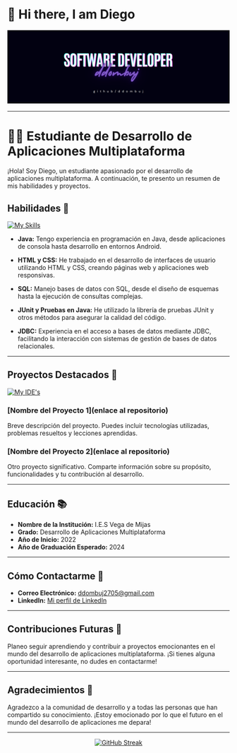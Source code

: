 <h1>👋 Hi there, I am Diego</h1>
<img src="BannerDiego"></img>

---

# 👩‍💻 Estudiante de Desarrollo de Aplicaciones Multiplataforma

¡Hola! Soy Diego, un estudiante apasionado por el desarrollo de aplicaciones multiplataforma. A continuación, te presento un resumen de mis habilidades y proyectos.

## Habilidades 🚀
[![My Skills](https://skillicons.dev/icons?i=java,html,css,mysql)](https://skillicons.dev)

- **Java:** Tengo experiencia en programación en Java, desde aplicaciones de consola hasta desarrollo en entornos Android.

- **HTML y CSS:** He trabajado en el desarrollo de interfaces de usuario utilizando HTML y CSS, creando páginas web y aplicaciones web responsivas.

- **SQL:** Manejo bases de datos con SQL, desde el diseño de esquemas hasta la ejecución de consultas complejas.
  
- **JUnit y Pruebas en Java:** He utilizado la librería de pruebas JUnit y otros métodos para asegurar la calidad del código.

- **JDBC:** Experiencia en el acceso a bases de datos mediante JDBC, facilitando la interacción con sistemas de gestión de bases de datos relacionales.

---

## Proyectos Destacados 🌟
[![My IDE's](https://skillicons.dev/icons?i=vscode,idea,androidstudio,postgres,sqlite)](https://skillicons.dev)

### [Nombre del Proyecto 1](enlace al repositorio)

Breve descripción del proyecto. Puedes incluir tecnologías utilizadas, problemas resueltos y lecciones aprendidas.

### [Nombre del Proyecto 2](enlace al repositorio)

Otro proyecto significativo. Comparte información sobre su propósito, funcionalidades y tu contribución al desarrollo.

---

## Educación 📚

- **Nombre de la Institución:** I.E.S Vega de Mijas
- **Grado:** Desarrollo de Aplicaciones Multiplataforma
- **Año de Inicio:** 2022
- **Año de Graduación Esperado:** 2024

---

## Cómo Contactarme 📧

- **Correo Electrónico:** ddombuj2705@gmail.com
- **LinkedIn:** [Mi perfil de LinkedIn](https://es.linkedin.com/in/diego-dominguez-170843272?trk=people-guest_people_search-card)

---

## Contribuciones Futuras 🚧

Planeo seguir aprendiendo y contribuir a proyectos emocionantes en el mundo del desarrollo de aplicaciones multiplataforma. ¡Si tienes alguna oportunidad interesante, no dudes en contactarme!

---

## Agradecimientos 🙏

Agradezco a la comunidad de desarrollo y a todas las personas que han compartido su conocimiento. ¡Estoy emocionado por lo que el futuro en el mundo del desarrollo de aplicaciones me depara!

---

<p align="center">
  <a href="https://git.io/streak-stats"><img src="https://streak-stats.demolab.com?user=ddombuj&theme=midnight-purple&border_radius=5&date_format=j%20M%5B%20Y%5D&mode=weekly" alt="GitHub Streak" /></a>  
</p>

